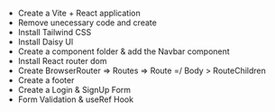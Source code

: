 - Create a Vite + React application
- Remove unecessary code and create
- Install Tailwind CSS
- Install Daisy Ul
- Create a component folder & add the Navbar component
- Install React router dom 
- Create BrowserRouter => Routes => Route =/ Body > RouteChildren
- Create a footer 
- Create a Login & SignUp Form 
- Form Validation & useRef Hook 